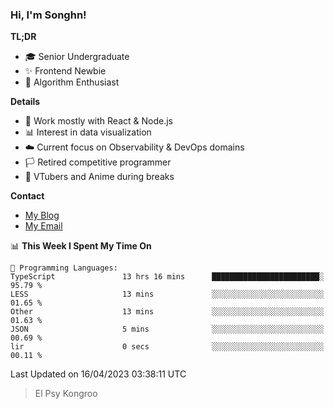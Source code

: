 ### Hi, I'm Songhn!

**TL;DR**

- 🎓 Senior Undergraduate
- ✨ Frontend Newbie
- 🎈 Algorithm Enthusiast

**Details**

- 🎯 Work mostly with React & Node.js
- 📊 Interest in data visualization
- ☁️ Current focus on Observability & DevOps domains
- 🏳️ Retired competitive programmer
- 🍵 VTubers and Anime during breaks

**Contact**
- [My Blog](https://blog.songhn.com)
- [My Email](mailto:nana7mi@duck.com)

<!--START_SECTION:waka-->
📊 **This Week I Spent My Time On** 

```text
💬 Programming Languages: 
TypeScript               13 hrs 16 mins      ████████████████████████░   95.79 % 
LESS                     13 mins             ░░░░░░░░░░░░░░░░░░░░░░░░░   01.65 % 
Other                    13 mins             ░░░░░░░░░░░░░░░░░░░░░░░░░   01.63 % 
JSON                     5 mins              ░░░░░░░░░░░░░░░░░░░░░░░░░   00.69 % 
lir                      0 secs              ░░░░░░░░░░░░░░░░░░░░░░░░░   00.11 % 
```


 Last Updated on 16/04/2023 03:38:11 UTC
<!--END_SECTION:waka-->

> El Psy Kongroo
